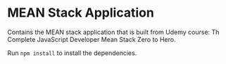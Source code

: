 # MEAN Stack Application

Contains the MEAN stack application that is built from Udemy course: Th Complete JavaScript Developer Mean Stack Zero to Hero.

Run `npm install` to install the dependencies.

